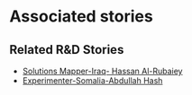 # Associated stories

<!-- !!DO NOT REMOVE!! start autogenerated hyperlinks -->
## Related R&D Stories
- [Solutions Mapper\-Iraq\- Hassan Al\-Rubaiey](/RnD-Archive/stories/?doc=Hasan_edited-en-US)
- [Experimenter\-Somalia\-Abdullah Hash ](/RnD-Archive/stories/?doc=Abdullah%20Somalia_LQ-en-US)
<!-- !!DO NOT REMOVE!! end autogenerated hyperlinks -->